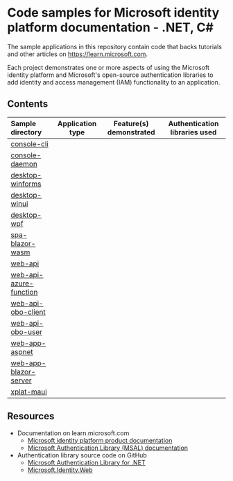 # Code samples for Microsoft identity platform documentation - .NET, C\#

The sample applications in this repository contain code that backs tutorials and other articles on https://learn.microsoft.com.

Each project demonstrates one or more aspects of using the Microsoft identity platform and Microsoft's open-source authentication libraries to add identity and access management (IAM) functionality to an application.

## Contents

| Sample directory                                    | Application type | Feature(s) demonstrated | Authentication libraries used |
|:----------------------------------------------------|------------------|-------------------------|-------------------------------|
| [console-cli](./console-cli)                        |                  |                         |                               |
| [console-daemon](./console-daemon)                  |                  |                         |                               |
| [desktop-winforms](./desktop-winforms/)             |                  |                         |                               |
| [desktop-winui](./desktop-winui/)                   |                  |                         |                               |
| [desktop-wpf](./desktop-wpf/)                       |                  |                         |                               |
| [spa-blazor-wasm](./spa-blazor-wasm/)               |                  |                         |                               |
| [web-api](./web-api/)                               |                  |                         |                               |
| [web-api-azure-function](./web-api-azure-function/) |                  |                         |                               |
| [web-api-obo-client](./web-api-obo-client/)         |                  |                         |                               |
| [web-api-obo-user](./web-api-obo-user/)             |                  |                         |                               |
| [web-app-aspnet](./web-app-aspnet/)                 |                  |                         |                               |
| [web-app-blazor-server](./web-app-blazor-server/)   |                  |                         |                               |
| [xplat-maui](./xplat-maui/)                         |                  |                         |                               |

## Resources

- Documentation on learn.microsoft.com
  - [Microsoft identity platform product documentation](https://learn.microsoft.com/azure/active-directory/develop/)
  - [Microsoft Authentication Library (MSAL) documentation](https://learn.microsoft.com/azure/active-directory/develop/msal-overview)
- Authentication library source code on GitHub
  - [Microsoft Authentication Library for .NET](https://github.com/AzureAD/microsoft-authentication-library-for-dotnet)
  - [Microsoft.Identity.Web](https://github.com/AzureAD/microsoft-identity-web)
